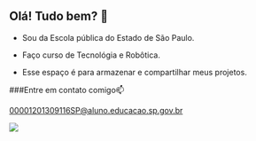 ## Olá! Tudo bem? 👋

 - Sou da Escola pública do Estado de São Paulo.

- Faço curso de Tecnológia e Robôtica.

 - Esse espaço é para armazenar e compartilhar meus projetos.

###Entre em contato comigo📫

00001201309116SP@aluno.educacao.sp.gov.br 

![](https://media1.tenor.com/m/mCiM7CmGGI4AAAAC/naruto.gif)

